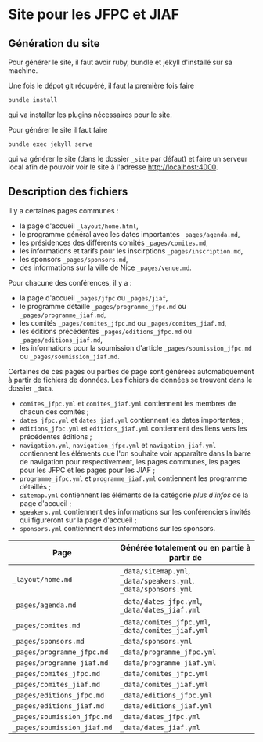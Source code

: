 # Site pour les JFPC et JIAF

## Génération du site
Pour générer le site, il faut avoir ruby, bundle et jekyll d'installé sur sa machine.

Une fois le dépot git récupéré, il faut la première fois faire
```
bundle install
```
qui va installer les plugins nécessaires pour le site.

Pour générer le site il faut faire
```
bundle exec jekyll serve
```
qui va générer le site (dans le dossier `_site` par défaut) et faire un serveur local afin de pouvoir voir le site à l'adresse [http://localhost:4000](http://localhost:4000).

## Description des fichiers

Il y a certaines pages communes :
  - la page d'accueil `_layout/home.html`,
  - le programme général avec les dates importantes `_pages/agenda.md`,
  - les présidences des différents comités `_pages/comites.md`,
  - les informations et tarifs pour les inscirptions `_pages/inscription.md`,
  - les sponsors `_pages/sponsors.md`,
  - des informations sur la ville de Nice `_pages/venue.md`.

Pour chacune des conférences, il y a :
  - la page d'accueil `_pages/jfpc` ou `_pages/jiaf`,
  - le programme détaillé `_pages/programme_jfpc.md` ou `_pages/programme_jiaf.md`,
  - les comités `_pages/comites_jfpc.md` ou `_pages/comites_jiaf.md`,
  - les éditions précédentes `_pages/editions_jfpc.md` ou `_pages/editions_jiaf.md`,
  - les informations pour la soumission d'article `_pages/soumission_jfpc.md` ou `_pages/soumission_jiaf.md`.

Certaines de ces pages ou parties de page sont générées automatiquement à partir de fichiers de données.
Les fichiers de données se trouvent dans le dossier `_data`.
  - `comites_jfpc.yml` et `comites_jiaf.yml` contiennent les membres de chacun des comités ;
  - `dates_jfpc.yml` et `dates_jiaf.yml` contiennent les dates importantes ;
  - `editions_jfpc.yml` et `editions_jiaf.yml` contiennent des liens vers les précédentes éditions ;
  - `navigation.yml`, `navigation_jfpc.yml` et `navigation_jiaf.yml` contiennent les éléments que l'on souhaite voir apparaître dans la barre de navigation pour respectivement, les pages communes, les pages pour les JFPC et les pages pour les JIAF ;
  - `programme_jfpc.yml` et `programme_jiaf.yml` contiennent les programme détaillés ;
  - `sitemap.yml` contiennent les éléments de la catégorie _plus d'infos_ de la page d'accueil ;
  - `speakers.yml` contiennent des informations sur les conférenciers invités qui figureront sur la page d'accueil ;
  - `sponsors.yml` contiennent des informations sur les sponsors.


| Page                        | Générée totalement ou en partie à partir de                     |
|-----------------------------|-----------------------------------------------------------------|
| `_layout/home.md`           | `_data/sitemap.yml`, `_data/speakers.yml`, `_data/sponsors.yml` |
| `_pages/agenda.md`          | `_data/dates_jfpc.yml`, `_data/dates_jiaf.yml`                  |
| `_pages/comites.md`         | `_data/comites_jfpc.yml`, `_data/comites_jiaf.yml`              |
| `_pages/sponsors.md`        | `_data/sponsors.yml`                                            |
| `_pages/programme_jfpc.md`  | `_data/programme_jfpc.yml`                                      |
| `_pages/programme_jiaf.md`  | `_data/programme_jiaf.yml`                                      |
| `_pages/comites_jfpc.md`    | `_data/comites_jfpc.yml`                                        |
| `_pages/comites_jiaf.md`    | `_data/comites_jiaf.yml`                                        |
| `_pages/editions_jfpc.md`   | `_data/editions_jfpc.yml`                                       |
| `_pages/editions_jiaf.md`   | `_data/editions_jiaf.yml`                                       |
| `_pages/soumission_jfpc.md` | `_data/dates_jfpc.yml`                                          |
| `_pages/soumission_jiaf.md` | `_data/dates_jiaf.yml`                                          |
